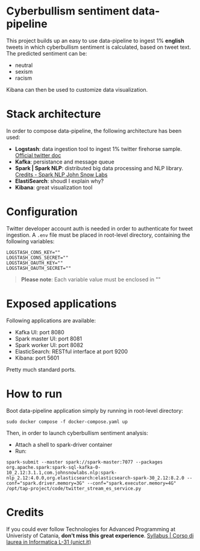 # Cyberbullism sentiment data-pipeline

This project builds up an easy to use data-pipeline to ingest 1% **english** tweets in which cyberbullism sentiment is calculated, based on tweet text.
The predicted sentiment can be:
* neutral
* sexism
* racism

Kibana can then be used to customize data visualization.
# Stack architecture
In order to compose data-pipeline, the following architecture has been used:
* **Logstash**: data ingestion tool to ingest 1% twitter firehorse sample. [Official twitter doc](https://developer.twitter.com/en/docs/twitter-api/tweets/volume-streams/introduction)
* **Kafka**: persistance and message queue
* **Spark | Spark NLP**: distributed big data processing and NLP library. [Credits - Spark NLP John Snow Labs](https://www.johnsnowlabs.com/install/?utm_term=spark+nlp&utm_campaign=Search+%7C+Spark+NLP&utm_source=adwords&utm_medium=ppc&hsa_acc=7272492311&hsa_cam=12543136013&hsa_grp=140789592609&hsa_ad=605427101989&hsa_src=g&hsa_tgt=aud-1339356085647%3Akwd-314772722845&hsa_kw=spark+nlp&hsa_mt=e&hsa_net=adwords&hsa_ver=3&gclid=CjwKCAjwquWVBhBrEiwAt1KmwsM2wxOv4hTMe3dZUcPFepFLKKPEKRrCsPF8eYnL7pNgb9S4sbdOqxoCwkQQAvD_BwE)
* **ElastiSearch**: shoudl I explain why?
* **Kibana**: great visualization tool
# Configuration

Twitter developer account auth is needed in order to authenticate for tweet ingestion.
A `.env` file must be placed in root-level directory, containing the following variables:
```
LOGSTASH_CONS_KEY=""
LOGSTASH_CONS_SECRET=""
LOGSTASH_OAUTH_KEY=""
LOGSTASH_OAUTH_SECRET=""
```
> **Please note**: Each variable value must be enclosed in ""
# Exposed applications
Following applications are available:
* Kafka UI: port 8080
* Spark master UI: port  8081
* Spark worker UI: port 8082 
* ElasticSearch: RESTful interface at port 9200
* Kibana: port 5601

Pretty much standard ports.
# How to run

Boot data-pipeline application simply by running in root-level directory:
```
sudo docker compose -f docker-compose.yaml up
```
Then, in order to launch cyberbullism sentiment analysis:
* Attach a shell to spark-driver container
* Run:
```
spark-submit --master spark://spark-master:7077 --packages org.apache.spark:spark-sql-kafka-0-10_2.12:3.1.1,com.johnsnowlabs.nlp:spark-nlp_2.12:4.0.0,org.elasticsearch:elasticsearch-spark-30_2.12:8.2.0 --conf="spark.driver.memory=3G" --conf="spark.executor.memory=4G" /opt/tap-project/code/twitter_stream_es_service.py
 ```
 

# Credits
If you could ever follow Technologies for Advanced Programming at Univeristy of Catania, **don't miss this great experience**.
[Syllabus | Corso di laurea in Informatica L-31 (unict.it)](http://web.dmi.unict.it/corsi/l-31/insegnamenti/?cod=19115)
